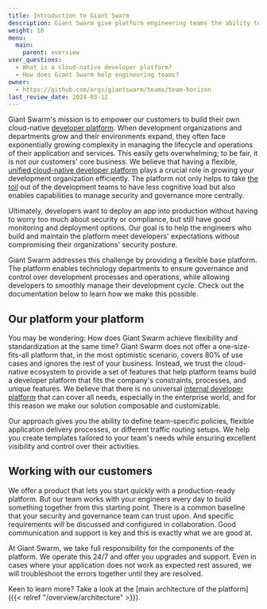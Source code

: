 ```yaml
---
title: Introduction to Giant Swarm
description: Giant Swarm give platform engineering teams the ability to build cloud-native developer platforms and operate them without much hassle.
weight: 10
menu:
  main:
    parent: overview
user_questions:
  - What is a cloud-native developer platform?
  - How does Giant Swarm help engineering teams?
owner:
  - https://github.com/orgs/giantswarm/teams/team-horizon
last_review_date: 2024-03-12
---
```


Giant Swarm's mission is to empower our customers to build their own cloud-native [developer platform](https://tag-app-delivery.cncf.io/whitepapers/platforms/#what-is-a-platform). When development organizations and departments grow and their environments expand, they often face exponentially growing complexity in managing the lifecycle and operations of their application and services. This easily gets overwhelming; to be fair, it is not our customers' core business. We believe that having a flexible, [unified cloud-native developer platform](https://tag-app-delivery.cncf.io/whitepapers/platforms/#why-platforms) plays a crucial role in growing your development organization efficiently. The platform not only helps to take [the toil](https://sre.google/sre-book/eliminating-toil/) out of the development teams to have less cognitive load but also enables capabilities to manage security and governance more centrally.

Ultimately, developers want to deploy an app into production without having to worry too much about security or compliance, but still have good monitoring and deployment options. Our goal is to help the engineers who build and maintain the platform meet developers' expectations without compromising their organizations' security posture.

Giant Swarm addresses this challenge by providing a flexible base platform. The platform enables technology departments to ensure governance and control over development processes and operations, while allowing developers to smoothly manage their development cycle. Check out the documentation below to learn how we make this possible.

## Our platform your platform

You may be wondering: How does Giant Swarm achieve flexibility and standardization at the same time? Giant Swarm does not offer a one-size-fits-all platform that, in the most optimistic scenario, covers 80% of use cases and ignores the rest of your business. Instead, we trust the cloud-native ecosystem to provide a set of features that help platform teams build a developer platform that fits the company's constraints, processes, and unique features. We believe that there is no universal [internal developer platform](https://internaldeveloperplatform.org/) that can cover all needs, especially in the enterprise world, and for this reason we make our solution composable and customizable.

Our approach gives you the ability to define team-specific policies, flexible application delivery processes, or different traffic routing setups. We help you create templates tailored to your team's needs while ensuring excellent visibility and control over their activities.

## Working with our customers

We offer a product that lets you start quickly with a production-ready platform. But our team works with your engineers every day to build something together from this starting point. There is a common baseline that your security and governance team can trust upon. And specific requirements will be discussed and configured in collaboration. Good communication and support is key and this is exactly what we are good at.

At Giant Swarm, we take full responsibility for the components of the platform. We operate this 24/7 and offer you upgrades and support. Even in cases where your application does not work as expected rest assured, we will troubleshoot the errors together until they are resolved.

Keen to learn more? Take a look at the [main architecture of the platform]({{< relref "/overview/architecture" >}}).
